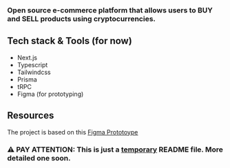 
<div class="background>
<img src="public/logo-light.svg"></img>
</div>

 ### Open source **e-commerce platform** that allows users to **BUY** and **SELL** products using cryptocurrencies.

## Tech stack & Tools (for now)

- Next.js
- Typescript
- Tailwindcss
- Prisma
- tRPC
- Figma (for prototyping)

## Resources

The project is based on this [<ins>Figma Prototoype</ins>]('https://www.figma.com/file/eCtcFUSVhlMBxPtT37CRes/ECOM%F0%9F%9A%80-(Copy)?node-id=202%3A1391')


### ⚠️ PAY ATTENTION: This is just a **<ins>temporary</ins>** README file. More detailed one soon.
